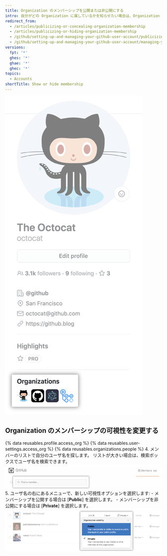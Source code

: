 ```yaml
---
title: Organization のメンバーシップを公開または非公開にする
intro: 自分がどの Organization に属しているかを知らせたい場合は、Organization のアバターをプロフィールに表示することができます。
redirect_from:
  - /articles/publicizing-or-concealing-organization-membership
  - /articles/publicizing-or-hiding-organization-membership
  - /github/setting-up-and-managing-your-github-user-account/publicizing-or-hiding-organization-membership
  - /github/setting-up-and-managing-your-github-user-account/managing-your-membership-in-organizations/publicizing-or-hiding-organization-membership
versions:
  fpt: '*'
  ghes: '*'
  ghae: '*'
  ghec: '*'
topics:
  - Accounts
shortTitle: Show or hide membership
---
```


![[Profile organizations] ボックス](/assets/images/help/profile/profile_orgs_box.png)

## Organization のメンバーシップの可視性を変更する

{% data reusables.profile.access_org %}
{% data reusables.user-settings.access_org %}
{% data reusables.organizations.people %}
4. メンバーのリストで自分のユーザ名を探します。 リストが大きい場合は、検索ボックスでユーザ名を検索できます。 ![[Organization member search] ボックス](/assets/images/help/organizations/member-search-box.png)
5. ユーザ名の右にあるメニューで、新しい可視性オプションを選択します:
    - メンバーシップを公開する場合は [**Public**] を選択します。
    - メンバーシップを非公開にする場合は [**Private**] を選択します。 ![Organization メンバーの可視性リンク](/assets/images/help/organizations/member-visibility-link.png)
